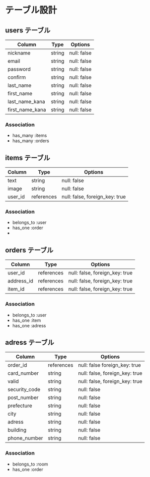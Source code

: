 # テーブル設計

## users テーブル

| Column           | Type   | Options     |
| --------         | ------ | ----------- |
| nickname         | string | null: false |
| email            | string | null: false |
| password         | string | null: false |
| confirm          | string | null: false |
| last_name        | string | null: false |
| first_name       | string | null: false |
| last_name_kana   | string | null: false |
| first_name_kana  | string | null: false |


### Association

- has_many :items
- has_many :orders


## items テーブル

| Column | Type       | Options                        |
| ------ | ------     | ------------------------------ |
| text   | string     | null: false                    |
| image  | string     | null: false                    |
| user_id| references | null: false, foreign_key: true |


### Association

- belongs_to :user
- has_one :order
- 

## orders テーブル

| Column       | Type       | Options                        |
| ----------   | ---------- | ------------------------------ |
| user_id      | references | null: false, foreign_key: true |
| address_id   | references | null: false, foreign_key: true |
| item_id      | references | null: false, foreign_key: true |

### Association

- belongs_to :user
- has_one :item
- has_one :adress


## adress テーブル

| Column         | Type       | Options                        |
| -------        | ---------- | ------------------------------ |
| order_id       | references | null: false  foreign_key: true                           |
| card_number    | string     | null: false, foreign_key: true |
| valid          | string     | null: false, foreign_key: true |
| security_code  | string     | null: false                    |
| post_number    | string     | null: false                    |
| prefecture     | string     | null: false                    |
| city           | string     | null: false                    |
| adress         | string     | null: false                    |
| building       | string     | null: false                    |
| phone_number   | string     | null: false                    |


### Association

- belongs_to :room
- has_one :order